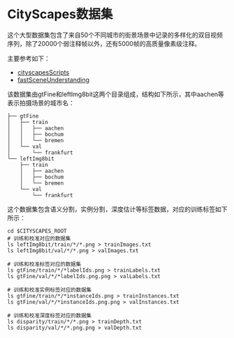 # CityScapes数据集

这个大型数据集包含了来自50个不同城市的街景场景中记录的多样化的双目视频序列，除了20000个弱注释帧以外，还有5000帧的高质量像素级注释。

主要参考如下：
- [cityscapesScripts](https://github.com/mcordts/cityscapesScripts)
- [fastSceneUnderstanding](https://github.com/DavyNeven/fastSceneUnderstanding)

该数据集由gtFine和leftImg8bit这两个目录组成，结构如下所示，其中aachen等表示拍摄场景的城市名：
```
├── gtFine
│   ├── train
│   │   ├── aachen
│   │   ├── bochum
│   │   └── bremen
│   └── val
│       └── frankfurt
└── leftImg8bit
    ├── train
    │   ├── aachen
    │   ├── bochum
    │   └── bremen
    └── val
        └── frankfurt
```
这个数据集包含语义分割，实例分割，深度估计等标签数据，对应的训练标签如下所示：
```
cd $CITYSCAPES_ROOT
# 训练和校准对应的数据集
ls leftImg8bit/train/*/*.png > trainImages.txt
ls leftImg8bit/val/*/*.png > valImages.txt

# 训练和校准标签对应的数据集
ls gtFine/train/*/*labelIds.png > trainLabels.txt
ls gtFine/val/*/*labelIds.png.png > valLabels.txt

# 训练和校准实例标签对应的数据集
ls gtFine/train/*/*instanceIds.png > trainInstances.txt
ls gtFine/val/*/*instanceIds.png.png > valInstances.txt

# 训练和校准深度标签对应的数据集
ls disparity/train/*/*.png > trainDepth.txt
ls disparity/val/*/*.png.png > valDepth.txt
```